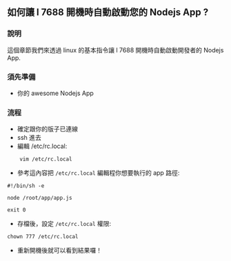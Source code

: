 ## 如何讓 l 7688 開機時自動啟動您的 Nodejs App ?

### 說明

這個章節我們來透過 linux 的基本指令讓 l 7688 開機時自動啟動開發者的 Nodejs App.

### 須先準備

* 你的 awesome Nodejs App

### 流程

* 確定跟你的版子已連線
* ssh 進去
* 編輯 /etc/rc.local:

```
    vim /etc/rc.local
```

* 參考這內容把 `/etc/rc.local` 編輯程你想要執行的 app 路徑:

```
#!/bin/sh -e

node /root/app/app.js

exit 0
```

* 存檔後，設定 `/etc/rc.local` 權限:

```
chown 777 /etc/rc.local

```
* 重新開機後就可以看到結果囉！
